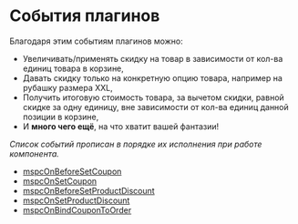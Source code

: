 # События плагинов

Благодаря этим событиям плагинов можно:

- Увеличивать/применять скидку на товар в зависимости от кол-ва единиц товара в корзине,
- Давать скидку только на конкретную опцию товара, например на рубашку размера XXL,
- Получить итоговую стоимость товара, за вычетом скидки, равной скидке за одну единицу, вне зависимости от кол-ва единиц данной позиции в корзине,
- И **много чего ещё**, на что хватит вашей фантазии!

_Список событий прописан в порядке их исполнения при работе компонента._

- [mspcOnBeforeSetCoupon](/components/minishop2/other-addons/mspromocode/events/mspconbeforesetcoupon)
- [mspcOnSetCoupon](/components/minishop2/other-addons/mspromocode/events/mspconsetcoupon)
- [mspcOnBeforeSetProductDiscount](/components/minishop2/other-addons/mspromocode/events/mspconbeforesetproductdiscount)
- [mspcOnSetProductDiscount](/components/minishop2/other-addons/mspromocode/events/mspconsetproductdiscount)
- [mspcOnBindCouponToOrder](/components/minishop2/other-addons/mspromocode/events/mspconbindcoupontoorder)
